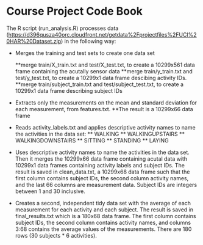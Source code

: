 Course Project Code Book
========================

The R script (run_analysis.R) processes data (https://d396qusza40orc.cloudfront.net/getdata%2Fprojectfiles%2FUCI%20HAR%20Dataset.zip) in the following way:

* Merges the training and test sets to create one data set 
  
  **merge train/X_train.txt and test/X_test.txt, to create a 10299x561 data frame containing the acutally sensor data
  **merge train/y_train.txt and test/y_test.txt, to create a 10299x1 data frame descibing activity IDs.
  **merge train/subject_train.txt and test/subject_test.txt, to create a 10299x1 data frame describing subject IDs

* Extracts only the measurements on the mean and standard deviation for each measurement, from features.txt. 
  **The result is a 10299x66 data frame

* Reads activity_labels.txt and applies descriptive activity names to name the activities in the data set:
  ** WALKING
  ** WALKINGUPSTAIRS
  ** WALKINGDOWNSTAIRS
  ** SITTING
  ** STANDING
  ** LAYING


* Uses descriptive activity names to name the activities in the data set. Then it merges the 10299x66 data frame containing acutal data with 10299x1 data frames containing activity labels and subject IDs. The result is saved in clean_data.txt, a 10299x68 data frame such that the first column contains subject IDs, the second column activity names, and the last 66 columns are measurement data. Subject IDs are integers between 1 and 30 inclusive. 

* Creates a second, independent tidy data set with the average of each measurement for each activity and each subject. The result is saved in final_results.txt which is a 180x68 data frame. The first column contains subject IDs, the second column contains activity names, and columns 3:68 contains the average values of the measurements. There are 180 rows (30 subjects * 6 activities).
